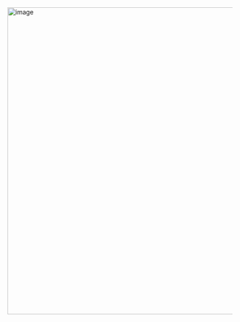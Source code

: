 <img width="1280" height="688" alt="image" src="https://github.com/user-attachments/assets/6ce64af2-cac0-4011-a4be-e440753c97b1" />
